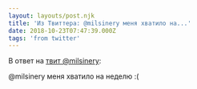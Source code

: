 ```yaml
---
layout: layouts/post.njk
title: 'Из Твиттера: @milsinery меня хватило на...'
date: 2018-10-23T07:47:39.000Z
tags: 'from twitter'
---
```

В ответ на [твит @milsinery](https://twitter.com/_/status/1054633946036748288):

@milsinery меня хватило на неделю :(
